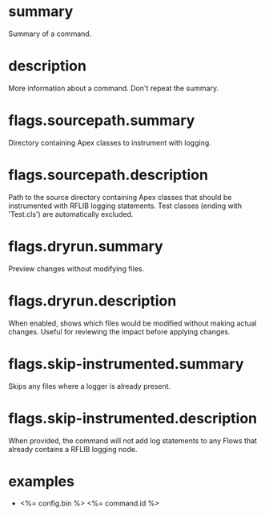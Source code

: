 # summary

Summary of a command.

# description

More information about a command. Don't repeat the summary. 

# flags.sourcepath.summary

Directory containing Apex classes to instrument with logging.

# flags.sourcepath.description

Path to the source directory containing Apex classes that should be instrumented with RFLIB logging statements. Test classes (ending with 'Test.cls') are automatically excluded.

# flags.dryrun.summary

Preview changes without modifying files.

# flags.dryrun.description

When enabled, shows which files would be modified without making actual changes. Useful for reviewing the impact before applying changes.

# flags.skip-instrumented.summary

Skips any files where a logger is already present.

# flags.skip-instrumented.description

When provided, the command will not add log statements to any Flows that already contains a RFLIB logging node.

# examples

- <%= config.bin %> <%= command.id %>


